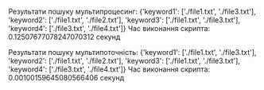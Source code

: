 Результати пошуку мультипроцесинг: {'keyword1': ['./file1.txt', './file3.txt'], 'keyword2': ['./file1.txt', './file2.txt'], 'keyword3': ['./file1.txt', './file3.txt'], 'keyword4': ['./file3.txt', './file4.txt']}
Час виконання скрипта: 0.12507677078247070312 секунд

Результати пошуку мультипоточність: {'keyword1': ['./file1.txt', './file3.txt'], 'keyword2': ['./file1.txt', './file2.txt'], 'keyword3': ['./file1.txt', './file3.txt'], 'keyword4': ['./file3.txt', './file4.txt']}
Час виконання скрипта: 0.00100159645080566406 секунд


